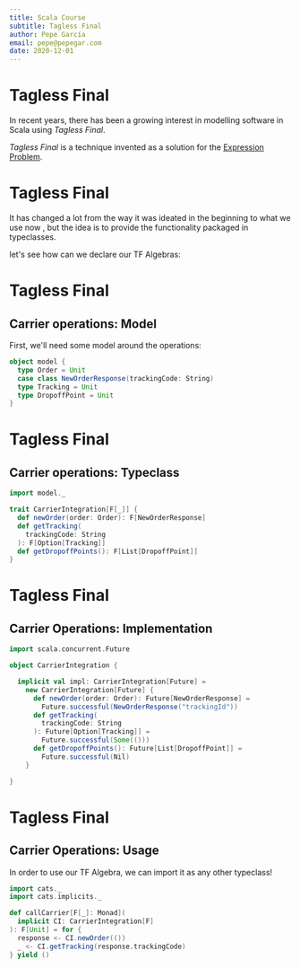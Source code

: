 ```yaml
---
title: Scala Course
subtitle: Tagless Final
author: Pepe García
email: pepe@pepegar.com
date: 2020-12-01
---
```


# Tagless Final

In recent years, there has been a growing interest in modelling
software in Scala using _Tagless Final_.

_Tagless Final_ is a technique invented as a solution for the
[Expression Problem][expression].

[expression]: https://en.wikipedia.org/wiki/Expression_problem

# Tagless Final

It has changed a lot from the way it was ideated in the beginning to
what we use now , but the idea is to provide the functionality
packaged in typeclasses.

let's see how can we declare our TF Algebras:

# Tagless Final

## Carrier operations: Model

First, we'll need some model around the operations:

```scala mdoc:silent
object model {
  type Order = Unit
  case class NewOrderResponse(trackingCode: String)
  type Tracking = Unit
  type DropoffPoint = Unit
}
```

# Tagless Final

## Carrier operations: Typeclass

```scala mdoc:silent
import model._

trait CarrierIntegration[F[_]] {
  def newOrder(order: Order): F[NewOrderResponse]
  def getTracking(
    trackingCode: String
  ): F[Option[Tracking]]
  def getDropoffPoints(): F[List[DropoffPoint]]
}
```

# Tagless Final

## Carrier Operations: Implementation

```scala mdoc:silent
import scala.concurrent.Future

object CarrierIntegration {

  implicit val impl: CarrierIntegration[Future] =
    new CarrierIntegration[Future] {
      def newOrder(order: Order): Future[NewOrderResponse] =
        Future.successful(NewOrderResponse("trackingId"))
      def getTracking(
        trackingCode: String
      ): Future[Option[Tracking]] =
        Future.successful(Some(()))
      def getDropoffPoints(): Future[List[DropoffPoint]] =
        Future.successful(Nil)
    }

}
```

# Tagless Final

## Carrier Operations: Usage

In order to use our TF Algebra, we can import it as any other
typeclass!

```scala mdoc
import cats._
import cats.implicits._

def callCarrier[F[_]: Monad](
  implicit CI: CarrierIntegration[F]
): F[Unit] = for {
  response <- CI.newOrder(())
  _ <- CI.getTracking(response.trackingCode)
} yield ()
```
